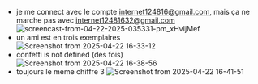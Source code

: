 
* je me connect avec le compte internet124816@gmail.com, mais ça ne marche pas avec internet12481632@gmail.com
  ![screencast-from-04-22-2025-035331-pm_xHvIjMef](https://github.com/user-attachments/assets/75af8113-374e-4598-a9ef-06eb0cb1fab6)
* un ami est en trois exemplaires
  ![Screenshot from 2025-04-22 16-33-12](https://github.com/user-attachments/assets/6597f50f-8f22-42d1-af2d-04172e049f0f)
* confetti is not defined (des fois)
  ![Screenshot from 2025-04-22 16-38-56](https://github.com/user-attachments/assets/238a201e-b399-4e2b-aba1-21a2ea6b64c7)
* toujours le meme chiffre 3
  ![Screenshot from 2025-04-22 16-41-51](https://github.com/user-attachments/assets/5784b356-b2bb-4714-af2c-dc869f84d834)

